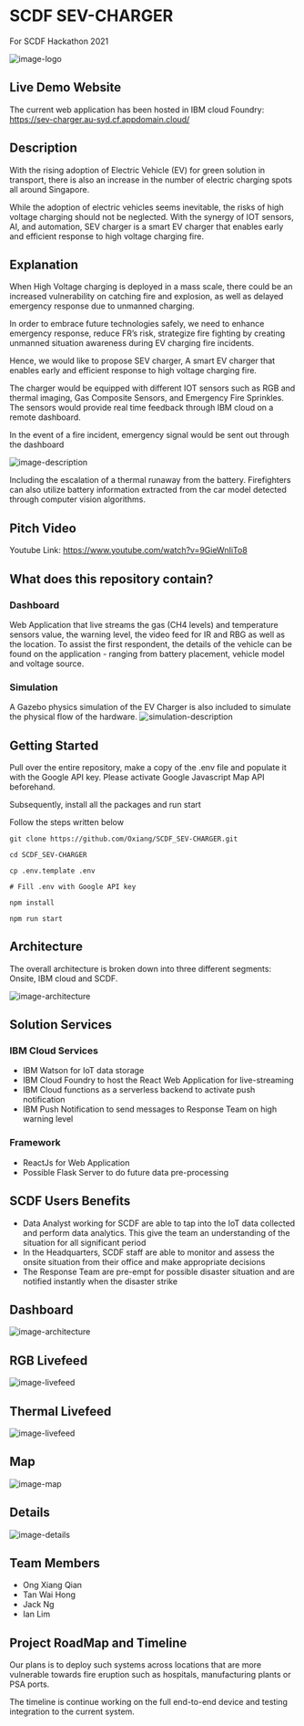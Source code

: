 # SCDF SEV-CHARGER
For SCDF Hackathon 2021

![image-logo](image/logo.jpg)

## Live Demo Website

The current web application has been hosted in IBM cloud Foundry: https://sev-charger.au-syd.cf.appdomain.cloud/

## Description

With the rising adoption of Electric Vehicle (EV) for green solution in transport, there is also an increase in the number of electric charging spots all around Singapore. 

While the adoption of electric vehicles seems inevitable, the risks of high voltage charging should not be neglected. With the synergy of IOT sensors, AI, and automation, SEV charger is a smart EV charger that enables early and efficient response to high voltage charging fire.

## Explanation

When High Voltage charging is deployed in a mass scale, there could be an increased vulnerability on catching fire and explosion, as well as delayed emergency response due to unmanned charging.

In order to embrace future technologies safely, we need to enhance emergency response, reduce FR’s risk, strategize fire fighting by creating unmanned situation awareness during EV charging fire incidents.

Hence, we would like to propose SEV charger, A smart EV charger that enables early and efficient response to high voltage charging fire.

The charger would be equipped with different IOT sensors such as RGB and thermal imaging, Gas Composite Sensors, and Emergency Fire Sprinkles. The sensors would provide real time feedback through IBM cloud on a remote dashboard.

In the event of a fire incident, emergency signal would be sent out through the dashboard


![image-description](image/description.jpg)

Including the escalation of a thermal runaway from the battery. Firefighters can also utilize battery information extracted from the car model detected through computer vision algorithms. 


## Pitch Video

Youtube Link: https://www.youtube.com/watch?v=9GieWnIiTo8

## What does this repository contain?
### Dashboard
Web Application that live streams the gas (CH4 levels) and temperature sensors value, the warning level, the video feed for IR and RBG as well as the location. To assist the first respondent, the details of the vehicle can be found on the application - ranging from battery placement, vehicle model and voltage source.
### Simulation
A Gazebo physics simulation of the EV Charger is also included to simulate the physical flow of the hardware.
![simulation-description](image/carfire.png)
## Getting Started

Pull over the entire repository, make a copy of the .env file and populate it with the Google API key. Please activate Google Javascript Map API beforehand.

Subsequently, install all the packages and run start

Follow the steps written below
```shell
git clone https://github.com/Oxiang/SCDF_SEV-CHARGER.git

cd SCDF_SEV-CHARGER

cp .env.template .env

# Fill .env with Google API key

npm install

npm run start

```

## Architecture

The overall architecture is broken down into three different segments: Onsite, IBM cloud and SCDF.

![image-architecture](image/architecture.jpg)

## Solution Services 

### IBM Cloud Services

- IBM Watson for IoT data storage
- IBM Cloud Foundry to host the React Web Application for live-streaming
- IBM Cloud functions as a serverless backend to activate push notification
- IBM Push Notification to send messages to Response Team on high warning level

### Framework

- ReactJs for Web Application
- Possible Flask Server to do future data pre-processing

## SCDF Users Benefits

- Data Analyst working for SCDF are able to tap into the IoT data collected and perform data analytics. This give the team an understanding of the situation for all significant period
- In the Headquarters, SCDF staff are able to monitor and assess the onsite situation from their office and make appropriate decisions
- The Response Team are pre-empt for possible disaster situation and are notified instantly when the disaster strike

## Dashboard

![image-architecture](image/homepage.jpg)

## RGB Livefeed

![image-livefeed](image/livefeed.jpg)

## Thermal Livefeed

![image-livefeed](image/thermal.jpg)

## Map

![image-map](image/map.jpg)

## Details

![image-details](image/details.jpg)

## Team Members

- Ong Xiang Qian
- Tan Wai Hong
- Jack Ng
- Ian Lim

## Project RoadMap and Timeline

Our plans is to deploy such systems across locations that are more vulnerable towards fire eruption such as hospitals, manufacturing plants or PSA ports.

The timeline is continue working on the full end-to-end device and testing integration to the current system.
